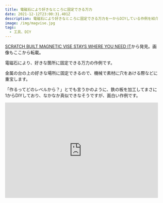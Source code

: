 ```yaml
---
title: 電磁石により好きなところに固定できる万力
date: 2021-12-12T23:00:31.401Z
description: 電磁石により好きなところに固定できる万力を一からDIYしている作例を紹介します。
image: /img/magvise.jpg
tags:
  - 工具、DIY
---
```

[SCRATCH BUILT MAGNETIC VISE STAYS WHERE YOU NEED IT](https://hackaday.com/2020/05/01/scratch-built-magnetic-vise-stays-where-you-need-it/)から発見。画像もここから転載。

電磁石により、好きな箇所に固定できる万力の作例です。

金属の台の上の好きな場所に固定できるので、機械で素材に穴をあける際などに重宝します。

「作るってどのレベルから？」とでも言うかのように、鉄の板を加工してまさに1からDIYしており、なかなか真似できなそうですが、面白い作例です。

<iframe width="100%" height="315" src="https://www.youtube.com/embed/bM2n6kmhv60" title="YouTube video player" frameborder="0" allow="accelerometer; autoplay; clipboard-write; encrypted-media; gyroscope; picture-in-picture" allowfullscreen></iframe>
